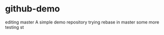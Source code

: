 # github-demo
editing master
A simple demo repository
trying rebase in master  some more
testing st
